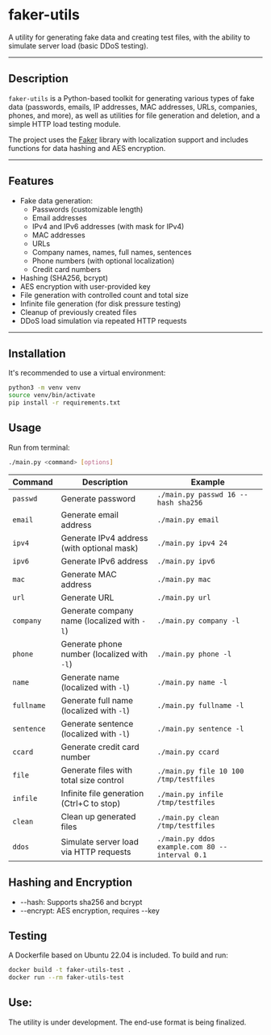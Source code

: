 # faker-utils

A utility for generating fake data and creating test files, with the ability to simulate server load (basic DDoS testing).

---

## Description

`faker-utils` is a Python-based toolkit for generating various types of fake data (passwords, emails, IP addresses, MAC addresses, URLs, companies, phones, and more), as well as utilities for file generation and deletion, and a simple HTTP load testing module.

The project uses the [Faker](https://faker.readthedocs.io/) library with localization support and includes functions for data hashing and AES encryption.

---

## Features

- Fake data generation:
  - Passwords (customizable length)
  - Email addresses
  - IPv4 and IPv6 addresses (with mask for IPv4)
  - MAC addresses
  - URLs
  - Company names, names, full names, sentences
  - Phone numbers (with optional localization)
  - Credit card numbers
- Hashing (SHA256, bcrypt)
- AES encryption with user-provided key
- File generation with controlled count and total size
- Infinite file generation (for disk pressure testing)
- Cleanup of previously created files
- DDoS load simulation via repeated HTTP requests

---

## Installation

It's recommended to use a virtual environment:

```bash
python3 -m venv venv
source venv/bin/activate
pip install -r requirements.txt
```

## Usage
Run from terminal:
```bash
./main.py <command> [options]
```
| Command    | Description                                 | Example                                        |
| ---------- | ------------------------------------------- | ---------------------------------------------- |
| `passwd`   | Generate password                           | `./main.py passwd 16 --hash sha256`            |
| `email`    | Generate email address                      | `./main.py email`                              |
| `ipv4`     | Generate IPv4 address (with optional mask)  | `./main.py ipv4 24`                            |
| `ipv6`     | Generate IPv6 address                       | `./main.py ipv6`                               |
| `mac`      | Generate MAC address                        | `./main.py mac`                                |
| `url`      | Generate URL                                | `./main.py url`                                |
| `company`  | Generate company name (localized with `-l`) | `./main.py company -l`                         |
| `phone`    | Generate phone number (localized with `-l`) | `./main.py phone -l`                           |
| `name`     | Generate name (localized with `-l`)         | `./main.py name -l`                            |
| `fullname` | Generate full name (localized with `-l`)    | `./main.py fullname -l`                        |
| `sentence` | Generate sentence (localized with `-l`)     | `./main.py sentence -l`                        |
| `ccard`    | Generate credit card number                 | `./main.py ccard`                              |
| `file`     | Generate files with total size control      | `./main.py file 10 100 /tmp/testfiles`         |
| `infile`   | Infinite file generation (Ctrl+C to stop)   | `./main.py infile /tmp/testfiles`              |
| `clean`    | Clean up generated files                    | `./main.py clean /tmp/testfiles`               |
| `ddos`     | Simulate server load via HTTP requests      | `./main.py ddos example.com 80 --interval 0.1` |

## Hashing and Encryption
- --hash: Supports sha256 and bcrypt
- --encrypt: AES encryption, requires --key

## Testing
A Dockerfile based on Ubuntu 22.04 is included.
To build and run:
```bash
docker build -t faker-utils-test .
docker run --rm faker-utils-test
```

## Use:
The utility is under development. The end-use format is being finalized.

